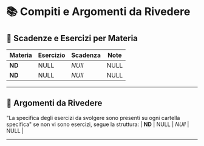 # 📚 Compiti e Argomenti da Rivedere

## 📅 Scadenze e Esercizi per Materia

| Materia        | Esercizio                          | Scadenza             | Note                         |
|----------------|------------------------------------|----------------------|------------------------------|
| **ND**         | NULL                               | *NUll*               | NULL                         |
| **ND**         | NULL                               | *NUll*               | NULL                         |

---

## 🔁 Argomenti da Rivedere

"La specifica degli esercizi da svolgere sono presenti su ogni cartella specifica" se non vi sono esercizi, segue la struttura: 
| **ND**         | NULL                               | *NUll*               | NULL                         |

---


